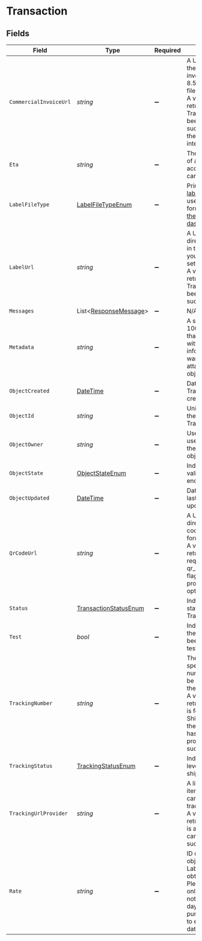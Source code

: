 # Transaction


## Fields

| Field                                                                                                                                                                                                                               | Type                                                                                                                                                                                                                                | Required                                                                                                                                                                                                                            | Description                                                                                                                                                                                                                         | Example                                                                                                                                                                                                                             |
| ----------------------------------------------------------------------------------------------------------------------------------------------------------------------------------------------------------------------------------- | ----------------------------------------------------------------------------------------------------------------------------------------------------------------------------------------------------------------------------------- | ----------------------------------------------------------------------------------------------------------------------------------------------------------------------------------------------------------------------------------- | ----------------------------------------------------------------------------------------------------------------------------------------------------------------------------------------------------------------------------------- | ----------------------------------------------------------------------------------------------------------------------------------------------------------------------------------------------------------------------------------- |
| `CommercialInvoiceUrl`                                                                                                                                                                                                              | *string*                                                                                                                                                                                                                            | :heavy_minus_sign:                                                                                                                                                                                                                  | A URL pointing to the commercial invoice as a 8.5x11 inch PDF file. <br/>A value will only be returned if the Transactions has been processed successfully and if the shipment is international.                                    |                                                                                                                                                                                                                                     |
| `Eta`                                                                                                                                                                                                                               | *string*                                                                                                                                                                                                                            | :heavy_minus_sign:                                                                                                                                                                                                                  | The estimated time of arrival according to the carrier.                                                                                                                                                                             |                                                                                                                                                                                                                                     |
| `LabelFileType`                                                                                                                                                                                                                     | [LabelFileTypeEnum](../../Models/Components/LabelFileTypeEnum.md)                                                                                                                                                                   | :heavy_minus_sign:                                                                                                                                                                                                                  | Print format of the <a href="https://docs.goshippo.com/docs/shipments/shippinglabelsizes/">label</a>. If empty, will use the default format set from <br/><a href="https://apps.goshippo.com/settings/labels">the Shippo dashboard.</a> | PDF_4x6                                                                                                                                                                                                                             |
| `LabelUrl`                                                                                                                                                                                                                          | *string*                                                                                                                                                                                                                            | :heavy_minus_sign:                                                                                                                                                                                                                  | A URL pointing directly to the label in the format you've set in your settings. <br/>A value will only be returned if the Transactions has been processed successfully.                                                             | https://shippo-delivery.s3.amazonaws.com/70ae8117ee1749e393f249d5b77c45e0.pdf?Signature=vDw1ltcyGveVR1OQoUDdzC43BY8%3D&Expires=1437093830&AWSAccessKeyId=AKIAJTHP3LLFMYAWALIA                                                       |
| `Messages`                                                                                                                                                                                                                          | List<[ResponseMessage](../../Models/Components/ResponseMessage.md)>                                                                                                                                                                 | :heavy_minus_sign:                                                                                                                                                                                                                  | N/A                                                                                                                                                                                                                                 |                                                                                                                                                                                                                                     |
| `Metadata`                                                                                                                                                                                                                          | *string*                                                                                                                                                                                                                            | :heavy_minus_sign:                                                                                                                                                                                                                  | A string of up to 100 characters that can be filled with any additional information you want to <br/>attach to the object.                                                                                                          |                                                                                                                                                                                                                                     |
| `ObjectCreated`                                                                                                                                                                                                                     | [DateTime](https://learn.microsoft.com/en-us/dotnet/api/system.datetime?view=net-5.0)                                                                                                                                               | :heavy_minus_sign:                                                                                                                                                                                                                  | Date and time of Transaction creation.                                                                                                                                                                                              |                                                                                                                                                                                                                                     |
| `ObjectId`                                                                                                                                                                                                                          | *string*                                                                                                                                                                                                                            | :heavy_minus_sign:                                                                                                                                                                                                                  | Unique identifier of the given Transaction object.                                                                                                                                                                                  | 915d94940ea54c3a80cbfa328722f5a1                                                                                                                                                                                                    |
| `ObjectOwner`                                                                                                                                                                                                                       | *string*                                                                                                                                                                                                                            | :heavy_minus_sign:                                                                                                                                                                                                                  | Username of the user who created the Transaction object.                                                                                                                                                                            | shippotle@shippo.com                                                                                                                                                                                                                |
| `ObjectState`                                                                                                                                                                                                                       | [ObjectStateEnum](../../Models/Components/ObjectStateEnum.md)                                                                                                                                                                       | :heavy_minus_sign:                                                                                                                                                                                                                  | Indicates the validity of the enclosing object                                                                                                                                                                                      |                                                                                                                                                                                                                                     |
| `ObjectUpdated`                                                                                                                                                                                                                     | [DateTime](https://learn.microsoft.com/en-us/dotnet/api/system.datetime?view=net-5.0)                                                                                                                                               | :heavy_minus_sign:                                                                                                                                                                                                                  | Date and time of last Transaction update.                                                                                                                                                                                           |                                                                                                                                                                                                                                     |
| `QrCodeUrl`                                                                                                                                                                                                                         | *string*                                                                                                                                                                                                                            | :heavy_minus_sign:                                                                                                                                                                                                                  | A URL pointing directly to the QR code in PNG format. <br/>A value will only be returned if requested using qr_code_requested flag and the carrier provides such an option.                                                         | https://shippo-delivery.s3.amazonaws.com/96_qr_code.pdf?Signature=PEdWrp0mFWAGwJp7FW3b%2FeA2eyY%3D&Expires=1385930652&AWSAccessKeyId=AKIAJTHP3LLFMYAWALIA                                                                           |
| `Status`                                                                                                                                                                                                                            | [TransactionStatusEnum](../../Models/Components/TransactionStatusEnum.md)                                                                                                                                                           | :heavy_minus_sign:                                                                                                                                                                                                                  | Indicates the status of the Transaction.                                                                                                                                                                                            | SUCCESS                                                                                                                                                                                                                             |
| `Test`                                                                                                                                                                                                                              | *bool*                                                                                                                                                                                                                              | :heavy_minus_sign:                                                                                                                                                                                                                  | Indicates whether the object has been created in test mode.                                                                                                                                                                         |                                                                                                                                                                                                                                     |
| `TrackingNumber`                                                                                                                                                                                                                    | *string*                                                                                                                                                                                                                            | :heavy_minus_sign:                                                                                                                                                                                                                  | The carrier-specific tracking number that can be used to track the Shipment. <br/>A value will only be returned if the Rate is for a trackable Shipment and if the Transactions has been processed successfully.                    | 9499907123456123456781                                                                                                                                                                                                              |
| `TrackingStatus`                                                                                                                                                                                                                    | [TrackingStatusEnum](../../Models/Components/TrackingStatusEnum.md)                                                                                                                                                                 | :heavy_minus_sign:                                                                                                                                                                                                                  | Indicates the high level status of the shipment.                                                                                                                                                                                    | DELIVERED                                                                                                                                                                                                                           |
| `TrackingUrlProvider`                                                                                                                                                                                                               | *string*                                                                                                                                                                                                                            | :heavy_minus_sign:                                                                                                                                                                                                                  | A link to track this item on the carrier-provided tracking website. <br/>A value will only be returned if tracking is available and the carrier provides such a service.                                                            | https://tools.usps.com/go/TrackConfirmAction_input?origTrackNum=9499907123456123456781                                                                                                                                              |
| `Rate`                                                                                                                                                                                                                              | *string*                                                                                                                                                                                                                            | :heavy_minus_sign:                                                                                                                                                                                                                  | ID of the Rate object for which a Label has to be obtained. <br/>Please note that only rates that are not older than 7 days can be purchased in order to ensure up-to-date pricing.                                                 | ec9f0d3adc9441449c85d315f0997fd5                                                                                                                                                                                                    |